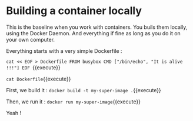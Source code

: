 # Building a container locally

This is the baseline when you work with containers.
You buils them locally, using the Docker Daemon. And everything if fine as long as you do it on your own computer.

Everything starts with a very simple Dockerfile :

`cat << EOF > Dockerfile
FROM busybox
CMD ["/bin/echo", "It is alive !!!"]
EOF
`{{execute}}

`cat Dockerfile`{{execute}}

First, we build it :
`docker build -t my-super-image .`{{execute}}

Then, we run it :
`docker run my-super-image`{{execute}}

Yeah !
